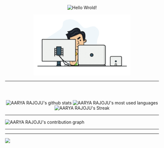 <!--Credits: 
readme typing animation: https://github.com/DenverCoder1/readme-typing-svg
readme stats: https://github.com/anuraghazra/github-readme-stats
readme streak stats: https://github.com/DenverCoder1/github-readme-streak-stats
readme activity graph: https://github.com/ashutosh00710/github-readme-activity-graph
readme stats (small repo cards) : https://github.com/DenverCoder1/github-readme-stats
-->

<!-- <h3 align="centre"> 
  Hi There!!!
  <img src="https://media.giphy.com/media/hvRJCLFzcasrR4ia7z/giphy.gif" width="28">
</h3> -->

<!-- [![Hello Wrold!](https://readme-typing-svg.herokuapp.com/?size=50&center=true&vCenter=true&width=800&height=100&color=fe428e&lines=👋+Hello+World!;👋+Bonjour+le+Monde!)](https://aaryarajoju.github.io/portfolio/) -->

<p align="center">
  <img src="https://readme-typing-svg.herokuapp.com/?size=50&center=true&vCenter=true&width=800&height=100&color=fe428e&lines=👋+Hello+World!" alt="Hello Wrold!" /> 
<!--   <img src="https://raw.githubusercontent.com/aaryarajoju/aaryarajoju/main/AARYA%20RAJOJU%20-%20banner.png" alt="AARYA RAJOJU" />  -->
</p>

<p align="center">
<img title="AARYA RAJOJU" alt="AARYA RAJOJU" height="200" src="./logos/animation-transparent-2.gif" />
<br>
</p>

---
 
<br>
<br>

<p align="center">
  <img src="https://github-readme-stats.vercel.app/api?username=aaryarajoju&include_all_commits=true&count_private=true&show_icons=true&theme=radical" alt="AARYA RAJOJU's github stats" /> 
  <img src="https://github-readme-stats.vercel.app/api/top-langs/?username=aaryarajoju&layout=compact&langs_count=10&theme=radical&hide=css,html,scss" alt="AARYA RAJOJU's most used languages" /> 
  <img src="http://github-readme-streak-stats.herokuapp.com?user=aaryarajoju&theme=radical" alt="AARYA RAJOJU's Streak" />
</p>

---

<img src="https://activity-graph.herokuapp.com/graph?username=aaryarajoju&area=true&theme=redical" alt="AARYA RAJOJU's contribution graph" />

---

<!--
<p align="center"> 
  <a target="_blank" href="https://github.com/aaryarajoju/totally-not-youtube"> <img src="https://github-readme-stats.vercel.app/api/pin/?username=aaryarajoju&theme=radical&repo=totally-not-youtube" alt="AaryaRajoju - totally-Not-youtube" /> </a>
  <a target="_blank" href="https://github.com/aaryarajoju/ToDo-Manager"> <img src="https://github-readme-stats.vercel.app/api/pin/?username=aaryarajoju&theme=radical&repo=ToDo-Manager" alt="" /> </a>
  <a target="_blank" href="https://github.com/aaryarajoju/AR50"> <img src="https://github-readme-stats.vercel.app/api/pin/?username=aaryarajoju&theme=radical&repo=AR50" alt="" /> </a>
  <a target="_blank" href="https://github.com/aaryarajoju/8-Puzzle"> <img src="https://github-readme-stats.vercel.app/api/pin/?username=aaryarajoju&theme=radical&repo=8-Puzzle" alt="AaryaRajoju - 8-Puzzle" /> </a>
  <a target="_blank" href="https://github.com/aaryarajoju/portfolio-old"> <img src="https://github-readme-stats.vercel.app/api/pin/?username=aaryarajoju&theme=radical&repo=portfolio-old" alt="AaryaRajoju - portfolio" /> </a>
  <a target="_blank" href="https://github.com/aaryarajoju/AR-VSCode-Theme"> <img src="https://github-readme-stats.vercel.app/api/pin/?username=aaryarajoju&theme=radical&repo=AR-VSCode-Theme" alt="AaryaRajoju - AR-VSCode-Theme" /> </a> 
-->
  
<!--
  <a target="_blank" href="https://github.com/aaryarajoju/totally-not-youtube"> <img src="https://denvercoder1-github-readme-stats.vercel.app/api/pin/?username=aaryarajoju&theme=radical&repo=totally-not-youtube" alt="AaryaRajoju - totally-Not-youtube" /> </a>
  <a target="_blank" href="https://github.com/aaryarajoju/ToDo-Manager"> <img src="https://denvercoder1-github-readme-stats.vercel.app/api/pin/?username=aaryarajoju&theme=radical&repo=ToDo-Manager" alt="" /> </a>
  <a target="_blank" href="https://github.com/aaryarajoju/AR50"> <img src="https://denvercoder1-github-readme-stats.vercel.app/api/pin/?username=aaryarajoju&theme=radical&repo=AR50" alt="" /> </a>
  <a target="_blank" href="https://github.com/aaryarajoju/8-Puzzle"> <img src="https://denvercoder1-github-readme-stats.vercel.app/api/pin/?username=aaryarajoju&theme=radical&repo=8-Puzzle" alt="AaryaRajoju - 8-Puzzle" /> </a>
  <a target="_blank" href="https://github.com/aaryarajoju/portfolio"> <img src="https://denvercoder1-github-readme-stats.vercel.app/api/pin/?username=aaryarajoju&theme=radical&repo=portfolio" alt="AaryaRajoju - portfolio" /> </a>
  <a target="_blank" href="https://github.com/aaryarajoju/AR-VSCode-Theme"> <img src="https://denvercoder1-github-readme-stats.vercel.app/api/pin/?username=aaryarajoju&theme=radical&repo=AR-VSCode-Theme" alt="AaryaRajoju - AR-VSCode-Theme" /> </a> 
-->
<!--   
  <a target="_blank" href="https://github.com/aaryarajoju/"> <img src="https://github-readme-stats.vercel.app/api/pin/?username=aaryarajoju&theme=radical&repo=" alt="AaryaRajoju - " /> </a>
  <a target="_blank" href="https://github.com/aaryarajoju/"> <img src="https://github-readme-stats.vercel.app/api/pin/?username=aaryarajoju&theme=radical&repo=" alt="AaryaRajoju - " /> </a>
  <a target="_blank" href="https://github.com/aaryarajoju/"> <img src="https://github-readme-stats.vercel.app/api/pin/?username=aaryarajoju&theme=radical&repo=" alt="AaryaRajoju - " /> </a> 
-->
</p>

---

<!-- <b>Note:</b> All the stats are of my public code and they don't reflect experience or skill level. -->

![](https://hit.yhype.me/github/profile?user_id=30365637)

<!--
Here are some ideas to get you started:
- 🔭 I’m currently working on ...
- 🌱 I’m currently learning ...
- 👯 I’m looking to collaborate on ...
- 🤔 I’m looking for help with ...
- 💬 Ask me about ...
- 📫 How to reach me: ...
- 😄 Pronouns: ...
- ⚡ Fun fact: ...
-->
